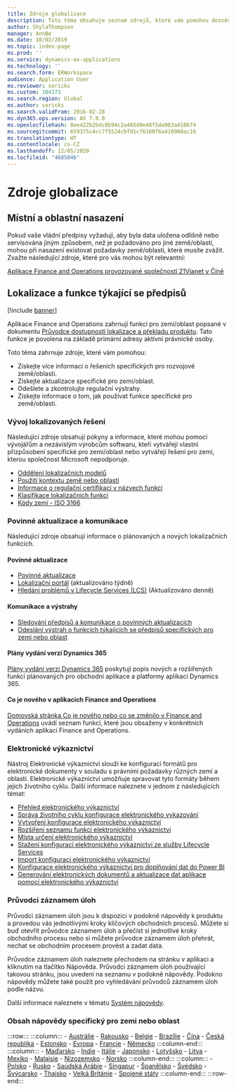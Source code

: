 ```yaml
---
title: Zdroje globalizace
description: Toto téma obsahuje seznam zdrojů, které vám pomohou dozvědět se více o funkci a nabídkách specifických pro zemi/oblast.
author: ShylaThompson
manager: AnnBe
ms.date: 10/02/2019
ms.topic: index-page
ms.prod: ''
ms.service: dynamics-ax-applications
ms.technology: ''
ms.search.form: ERWorkspace
audience: Application User
ms.reviewer: sericks
ms.custom: 104173
ms.search.region: Global
ms.author: sericks
ms.search.validFrom: 2016-02-28
ms.dyn365.ops.version: AX 7.0.0
ms.openlocfilehash: 8ee422b2bdc8b94c2a465d0e48f5da983a410674
ms.sourcegitcommit: 659375c4cc7f5524cbf91cf6160f6a410960ac16
ms.translationtype: HT
ms.contentlocale: cs-CZ
ms.lasthandoff: 12/05/2020
ms.locfileid: "4685046"
---
```

# <a name="globalization-resources"></a>Zdroje globalizace

## <a name="local-and-regional-deployments"></a>Místní a oblastní nasazení
Pokud vaše vládní předpisy vyžadují, aby byla data uložena odlišně nebo servisována jiným způsobem, než je požadováno pro jiné země/oblasti, mohou při nasazení existovat požadavky země/oblasti, které musíte zvážit. Zvažte následující zdroje, které pro vás mohou být relevantní:

[Aplikace Finance and Operations provozované společností 21Vianet v Číně](https://docs.microsoft.com/dynamics365/unified-operations/dev-itpro/deployment/china-local-deployment)

## <a name="localization-and-regulatory-features"></a>Lokalizace a funkce týkající se předpisů

[!include [banner](../includes/banner.md)]

Aplikace Finance and Operations zahrnují funkci pro zemi/oblast popsané v dokumentu [Průvodce dostupnosti lokalizace a překladu produktu](https://aka.ms/dynamics_365_international_availability_deck). Tato funkce je povolena na základě primární adresy aktivní právnické osoby. 

Toto téma zahrnuje zdroje, které vám pomohou: 
- Získejte více informací o řešeních specifických pro rozvojové země/oblasti.
- Získejte aktualizace specifické pro zemi/oblast.
- Odešlete a zkontrolujte regulační výstrahy.
- Získejte informace o tom, jak používat funkce specifické pro země/oblasti.

### <a name="developing-localized-solutions"></a>Vývoj lokalizovaných řešení
Následující zdroje obsahují pokyny a informace, které mohou pomoci vývojářům a nezávislým výrobcům softwaru, kteří vytvářejí vlastní přizpůsobení specifické pro zemi/oblast nebo vytvářejí řešení pro zemi, kterou společnost Microsoft nepodporuje.
-   [Oddělení lokalizačních modelů](separate-localization-models.md)
-   [Použití kontextu země nebo oblasti](apply-country-context.md)
-   [Informace o regulační certifikaci v názvech funkcí](regulatory-certifications.md)
-   [Klasifikace lokalizačních funkcí](classify-localization-features.md)
-   [Kódy zemí - ISO 3166](https://www.iso.org/iso-3166-country-codes.html)

### <a name="regulatory-updates-and-communication"></a>Povinné aktualizace a komunikace
Následující zdroje obsahují informace o plánovaných a nových lokalizačních funkcích. 

#### <a name="regulatory-updates"></a>Povinné aktualizace
-   [Povinné aktualizace](../../../finance/localizations/regulatory-updates.md)
-   [Lokalizační portál](https://mbs.microsoft.com/customersource/northamerica/ax/support/support-news/GFMLocalizationPortalMC) (aktualizováno týdně)
-   [Hledání problémů v Lifecycle Services (LCS)](../lifecycle-services/issue-search-lcs.md) (Aktualizováno denně)

#### <a name="communication-and-alerts"></a>Komunikace a výstrahy
-   [Sledování předpisů a komunikace o povinných aktualizacích](regulatory-watch-communication.md)
-   [Odeslání výstrah o funkcích týkajících se předpisů specifických pro zemi nebo oblast](submit-localization-alerts.md)

#### <a name="dynamics-365-release-plans"></a>Plány vydání verzí Dynamics 365
[Plány vydání verzí Dynamics 365](https://docs.microsoft.com/business-applications-release-notes/) poskytují popis nových a rozšířených funkcí plánovaných pro obchodní aplikace a platformy aplikací Dynamics 365. 

#### <a name="finance-and-operations-apps-whats-new"></a>Co je nového v aplikacích Finance and Operations
[Domovská stránka Co je nového nebo co se změnilo v Finance and Operations](../../fin-ops/get-started/whats-new-changed.md) uvádí seznam funkcí, které jsou obsaženy v konkrétních vydáních aplikací Finance and Operations.

### <a name="electronic-reporting"></a>Elektronické výkaznictví
Nástroj Elektronické výkaznictví slouží ke konfiguraci formátů pro elektronické dokumenty v souladu s právními požadavky různých zemí a oblastí. Elektronické výkaznictví umožňuje spravovat tyto formáty během jejich životního cyklu. Další informace naleznete v jednom z následujících témat:
-   [Přehled elektronického výkaznictví](../analytics/general-electronic-reporting.md)
-   [Správa životního cyklu konfigurace elektronického vykazování](../analytics/general-electronic-reporting-manage-configuration-lifecycle.md)
-   [Vytvoření konfigurace elektronického výkaznictví](../analytics/electronic-reporting-configuration.md)
-   [Rozšíření seznamu funkcí elektronického výkaznictví](../analytics/general-electronic-reporting-formulas-list-extension.md)
-   [Místa určení elektronického výkaznictví](../analytics/electronic-reporting-destinations.md)
-   [Stažení konfigurací elektronického výkaznictví ze služby Lifecycle Services](../analytics/download-electronic-reporting-configuration-lcs.md)
-   [Import konfigurací elektronického výkaznictví](../analytics/electronic-reporting-import-ger-configurations.md)
-   [Konfigurace elektronického výkaznictví pro doplňování dat do Power BI](../analytics/general-electronic-reporting-report-configuration-get-data-powerbi.md)
-   [Generování elektronických dokumentů a aktualizace dat aplikace pomocí elektronického výkaznictví](../analytics/generate-electronic-documents-update-application-data.md)

### <a name="task-guides"></a>Průvodci záznamem úloh
Průvodci záznamem úloh jsou k dispozici v podokně nápovědy k produktu a provedou vás jednotlivými kroky klíčových obchodních procesů. Můžete si buď otevřít průvodce záznamem úloh a přečíst si jednotlivé kroky obchodního procesu nebo si můžete průvodce záznamem úloh přehrát, nechat se obchodním procesem provést a zadat data.

Průvodce záznamem úloh naleznete přechodem na stránku v aplikaci a kliknutím na tlačítko Nápověda. Průvodci záznamem úloh používající takovou stránku, jsou uvedeni na seznamu v podokně nápovědy. Podokno nápovědy můžete také použít pro vyhledávání průvodců záznamem úloh podle názvu.

Další informace naleznete v tématu [Systém nápovědy](../../fin-ops/get-started/help-overview.md#task-guides).


### <a name="countryregion-specific-help-content"></a>Obsah nápovědy specifický pro zemi nebo oblast
:::row:::
    :::column:::
        - [Austrálie](../../../finance/localizations/australia.md)
        - [Rakousko](../../../finance/localizations/austria.md)
        - [Belgie](../../../finance/localizations/belgium.md)
        - [Brazílie](../../../finance/localizations/brazil.md)
        - [Čína](../../../finance/localizations/china.md)
        - [Česká republika](../../../finance/localizations/czech-republic.md)
        - [Estonsko](../../../finance/localizations/estonia.md)
        - [Evropa](../../../finance/localizations/europe.md)
        - [Francie](../../../finance/localizations/france.md)
        - [Německo](../../../finance/localizations/germany.md)
    :::column-end:::
    :::column:::
        - [Maďarsko](../../../finance/localizations/hungary.md)
        - [Indie](../../../finance/localizations/india.md)
        - [Itálie](../../../finance/localizations/italy.md)
        - [Japonsko](../../../finance/localizations/japan.md)
        - [Lotyšsko](../../../finance/localizations/latvia.md)
        - [Litva](../../../finance/localizations/lithuania.md)
        - [Mexiko](../../../finance/localizations/mexico.md)
        - [Malajsie](../../../finance/localizations/malaysia.md)
        - [Nizozemsko](../../../finance/localizations/netherlands.md)
        - [Norsko](../../../finance/localizations/norway.md)
    :::column-end:::
    :::column:::
        - [Polsko](../../../finance/localizations/poland.md)
        - [Rusko](../../../finance/localizations/russia.md)
        - [Saúdská Arábie](../../../finance/localizations/saudi-arabia.md)
        - [Singapur](../../../finance/localizations/singapore.md)
        - [Španělsko](../../../finance/localizations/spain.md)
        - [Švédsko](../../../finance/localizations/sweden.md)
        - [Švýcarsko](../../../finance/localizations/switzerland.md)
        - [Thajsko](../../../finance/localizations/thailand.md)
        - [Velká Británie](../../../finance/localizations/united-kingdom.md)
        - [Spojené státy](../../../finance/localizations/united-states.md)
    :::column-end:::
:::row-end:::






